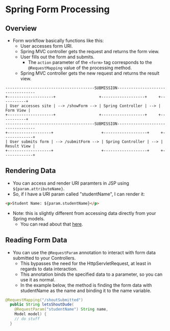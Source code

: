 # Spring Form Processing

## Overview

- Form workflow basically functions like this:
  - User accesses form URI.
  - Spring MVC controller gets the request and returns the form view.
  - User fills out the form and submits.
    - The `action` parameter of the `<form>` tag corresponds to the `@RequestMapping` value of the processing method.
  - Spring MVC controller gets the new request and returns the result view.

```
---------------------------------------SUBMISSION----------------------------------
+--------------------+                   +-------------------+     +-----------+
| User accesses site | --> /showForm --> | Spring Controller | --> | Form View |
+--------------------+                   +-------------------+     +-----------+
---------------------------------------SUBMISSION----------------------------------
+-------------------+                     +-------------------+     +-------------+
| User submits form | --> /submitForm --> | Spring Controller | --> | Result View |
+-------------------+                     +-------------------+     +-------------+
```

## Rendering Data

- You can access and render URI paramters in JSP using `${param.attributeName}`.
- So, if I have a URI param called "studentName", I can render it:

```html
<p>Student Name: ${param.studentName}</p>
```

- Note: this is slightly different from accessing data directly from your Spring models.
  - You can read about that [here](./spring-model.md/#using-model-data-in-views).

## Reading Form Data

- You can use the `@RequestParam` annotation to interact with form data submitted to your Controllers.
  - This bypasses the need for the HttpServletRequest, at least in regards to data interaction.
  - This annotation binds the specified data to a parameter, so you can use it as normal.
  - In the example below, the method is finding the form data with studentName as the name and binding it to the name variable.

```java
@RequestMapping("/shoutSubmitted")
  public String letsShoutDude(
    @RequestParam("studentName") String name,
    Model model) {
    // do stuff
  }
```
